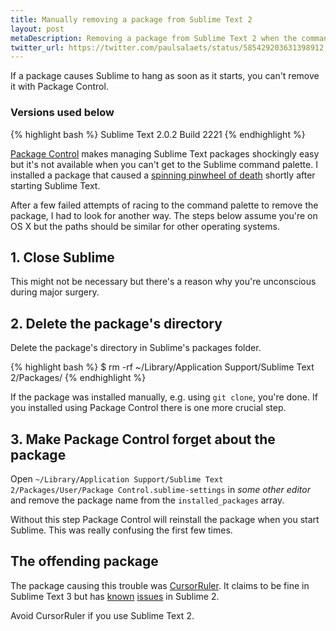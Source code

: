 ```yaml
---
title: Manually removing a package from Sublime Text 2
layout: post
metaDescription: Removing a package from Sublime Text 2 when the command palette is not available.
twitter_url: https://twitter.com/paulsalaets/status/585429203631398912
---
```


If a package causes Sublime to hang as soon as it starts, you can't remove it with Package Control.

### Versions used below

{% highlight bash %}
Sublime Text 2.0.2 Build 2221
{% endhighlight %}

[Package Control](https://packagecontrol.io/) makes managing Sublime Text packages shockingly easy but it's not available when you can't get to the Sublime command palette. I installed a package that caused a [spinning pinwheel of death](https://en.wikipedia.org/wiki/Spinning_pinwheel) shortly after starting Sublime Text.

After a few failed attempts of racing to the command palette to remove the package, I had to look for another way. The steps below assume you're on OS X but the paths should be similar for other operating systems.

## 1. Close Sublime

This might not be necessary but there's a reason why you're unconscious during major surgery.

## 2. Delete the package's directory

Delete the package's directory in Sublime's packages folder.

{% highlight bash %}
$ rm -rf ~/Library/Application Support/Sublime Text 2/Packages/<package to remove>
{% endhighlight %}

If the package was installed manually, e.g. using `git clone`, you're done. If you installed using Package Control there is one more crucial step.

## 3. Make Package Control forget about the package

Open `~/Library/Application Support/Sublime Text 2/Packages/User/Package Control.sublime-settings` in *some other editor* and remove the package name from the `installed_packages` array.

Without this step Package Control will reinstall the package when you start Sublime. This was really confusing the first few times.

## The offending package

The package causing this trouble was [CursorRuler](https://github.com/icylace/CursorRuler). It claims to be fine in Sublime Text 3 but has [known](https://github.com/icylace/CursorRuler/issues/6) [issues](https://github.com/icylace/CursorRuler/issues/7) in Sublime 2.

Avoid CursorRuler if you use Sublime Text 2.